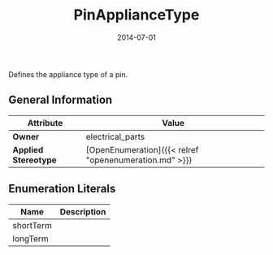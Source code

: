 ﻿---
title: PinApplianceType
toc: false
type: specs
date: "2014-07-01"
draft: false
specification: VEC
version: 1.1.1
documentType: "Recommendation"
elementType: Class
classes:
  - PinApplianceType
menu_name: vec-1.1.1
---
<p> Defines the appliance type of a pin.      </p>

## General Information

| Attribute               | Value |
|-------------------------|-------|
| **Owner**               | electrical_parts |
| **Applied Stereotype**  | [OpenEnumeration]({{< relref "openenumeration.md" >}})<br/>  |

## Enumeration Literals
| Name          | **Description** |
|---------------|-----------------|
| shortTerm |  |
| longTerm |  |
